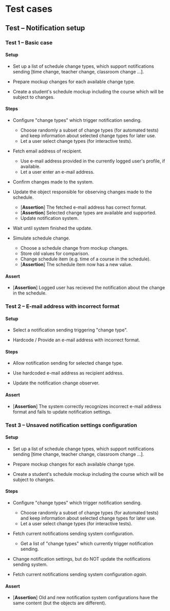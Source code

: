 # Test cases

## Test &ndash; Notification setup

### Test 1 &ndash; Basic case

#### Setup

- Set up a list of schedule change types, which support notifications sending 
  [time change, teacher change, classroom change ...].

- Prepare mockup changes for each available change type.

- Create a student's schedule mockup including the course which will be subject to changes.

#### Steps

- Configure "change types" which trigger notification sending.
  - Choose randomly a subset of change types (for automated tests) and keep information about selected change types for later use.
  - Let a user select change types (for interactive tests).

- Fetch email address of recipient.
  - Use e-mail address provided in the currently logged user's profile, if available.
  - Let a user enter an e-mail address.

- Confirm changes made to the system.
  
- Update the object responsible for observing changes made to the schedule.
  - [__Assertion__] The fetched e-mail address has correct format.
  - [__Assertion__] Selected change types are available and supported. 
  - Update notification system.

- Wait until system finished the update.

- Simulate schedule change.
  - Choose a schedule change from mockup changes.
  - Store old values for comparison.
  - Change schedule item (e.g. time of a course in the schedule).
  - [__Assertion__] The schedule item now has a new value.

#### Assert

- [__Assertion__] Logged user has recieved the notification about the change in the schedule.

### Test 2 &ndash; E-mail address with incorrect format

#### Setup

- Select a notification sending triggering "change type".
  
- Hardcode / Provide an e-mail address with incorrect format.
  
#### Steps

- Allow notification sending for selected change type.

- Use hardcoded e-mail address as recipient address.

- Update the notification change observer.

#### Assert

- [__Assertion__] The system correctly recognizes incorrect e-mail address format and fails to update notification settings.

### Test 3 &ndash; Unsaved notification settings configuration

#### Setup

- Set up a list of schedule change types, which support notifications sending 
  [time change, teacher change, classroom change ...].

- Prepare mockup changes for each available change type.

- Create a student's schedule mockup including the course which will be subject to changes.

#### Steps

- Configure "change types" which trigger notification sending.
  - Choose randomly a subset of change types (for automated tests) and keep information about selected change types for later use.
  - Let a user select change types (for interactive tests).

- Fetch current notifications sending system configuration.
  - Get a list of "change types" which currently trigger notification sending.

- Change notification settings, but do NOT update the notifications sending system.

- Fetch current notifications sending system configuration _again_.

#### Assert

- [__Assertion__] Old and new notification system configurations have the same content (but the objects are different).